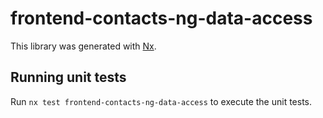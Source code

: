 # frontend-contacts-ng-data-access

This library was generated with [Nx](https://nx.dev).

## Running unit tests

Run `nx test frontend-contacts-ng-data-access` to execute the unit tests.
